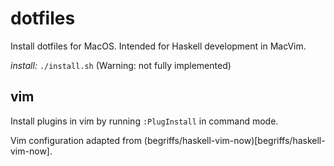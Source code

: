 # dotfiles

Install dotfiles for MacOS. Intended for Haskell development in MacVim.

*install:* `./install.sh` (Warning: not fully implemented)

## vim

Install plugins in vim by running `:PlugInstall` in command mode.

Vim configuration adapted from (begriffs/haskell-vim-now)[begriffs/haskell-vim-now].

